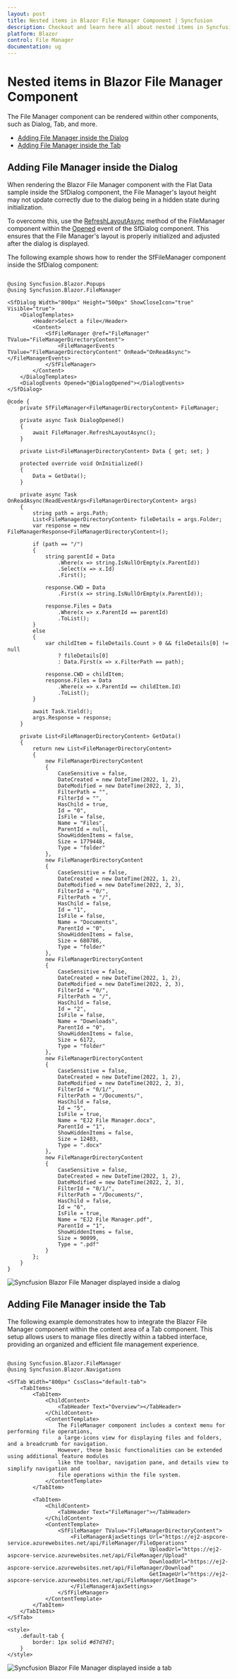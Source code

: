 ```yaml
---
layout: post
title: Nested items in Blazor File Manager Component | Syncfusion
description: Checkout and learn here all about nested items in Syncfusion Blazor File Manager component and more.
platform: Blazor
control: File Manager
documentation: ug
---
```


# Nested items in Blazor File Manager Component

The File Manager component can be rendered within other components, such as Dialog, Tab, and more.

* [Adding File Manager inside the Dialog](#adding-file-manager-inside-the-dialog)
* [Adding File Manager inside the Tab](#adding-file-manager-inside-the-tab)

## Adding File Manager inside the Dialog

When rendering the Blazor File Manager component with the Flat Data sample inside the SfDialog component, the File Manager's layout height may not update correctly due to the dialog being in a hidden state during initialization.

To overcome this, use the [RefreshLayoutAsync](https://help.syncfusion.com/cr/blazor/Syncfusion.Blazor.FileManager.SfFileManager-1.html#Syncfusion_Blazor_FileManager_SfFileManager_1_RefreshLayoutAsync) method of the FileManager component within the [Opened](https://help.syncfusion.com/cr/blazor/Syncfusion.Blazor.Popups.DialogEvents.html#Syncfusion_Blazor_Popups_DialogEvents_Opened) event of the SfDialog component. This ensures that the File Manager's layout is properly initialized and adjusted after the dialog is displayed.

The following example shows how to render the SfFileManager component inside the SfDialog component:

```cshtml

@using Syncfusion.Blazor.Popups
@using Syncfusion.Blazor.FileManager

<SfDialog Width="800px" Height="500px" ShowCloseIcon="true" Visible="true">
    <DialogTemplates>
        <Header>Select a file</Header>
        <Content>
            <SfFileManager @ref="FileManager" TValue="FileManagerDirectoryContent">
                <FileManagerEvents TValue="FileManagerDirectoryContent" OnRead="OnReadAsync"></FileManagerEvents>
            </SfFileManager>
        </Content>
    </DialogTemplates>
    <DialogEvents Opened="@DialogOpened"></DialogEvents>
</SfDialog>

@code {
    private SfFileManager<FileManagerDirectoryContent> FileManager;

    private async Task DialogOpened()
    {
        await FileManager.RefreshLayoutAsync();
    }

    private List<FileManagerDirectoryContent> Data { get; set; }

    protected override void OnInitialized()
    {
        Data = GetData();
    }

    private async Task OnReadAsync(ReadEventArgs<FileManagerDirectoryContent> args)
    {
        string path = args.Path;
        List<FileManagerDirectoryContent> fileDetails = args.Folder;
        var response = new FileManagerResponse<FileManagerDirectoryContent>();

        if (path == "/")
        {
            string parentId = Data
                .Where(x => string.IsNullOrEmpty(x.ParentId))
                .Select(x => x.Id)
                .First();

            response.CWD = Data
                .First(x => string.IsNullOrEmpty(x.ParentId));
            
            response.Files = Data
                .Where(x => x.ParentId == parentId)
                .ToList();
        }
        else
        {
            var childItem = fileDetails.Count > 0 && fileDetails[0] != null
                ? fileDetails[0]
                : Data.First(x => x.FilterPath == path);

            response.CWD = childItem;
            response.Files = Data
                .Where(x => x.ParentId == childItem.Id)
                .ToList();
        }

        await Task.Yield();
        args.Response = response;
    }

    private List<FileManagerDirectoryContent> GetData()
    {
        return new List<FileManagerDirectoryContent>
        {
            new FileManagerDirectoryContent
            {
                CaseSensitive = false,
                DateCreated = new DateTime(2022, 1, 2),
                DateModified = new DateTime(2022, 2, 3),
                FilterPath = "",
                FilterId = "",
                HasChild = true,
                Id = "0",
                IsFile = false,
                Name = "Files",
                ParentId = null,
                ShowHiddenItems = false,
                Size = 1779448,
                Type = "folder"
            },
            new FileManagerDirectoryContent
            {
                CaseSensitive = false,
                DateCreated = new DateTime(2022, 1, 2),
                DateModified = new DateTime(2022, 2, 3),
                FilterId = "0/",
                FilterPath = "/",
                HasChild = false,
                Id = "1",
                IsFile = false,
                Name = "Documents",
                ParentId = "0",
                ShowHiddenItems = false,
                Size = 680786,
                Type = "folder"
            },
            new FileManagerDirectoryContent
            {
                CaseSensitive = false,
                DateCreated = new DateTime(2022, 1, 2),
                DateModified = new DateTime(2022, 2, 3),
                FilterId = "0/",
                FilterPath = "/",
                HasChild = false,
                Id = "2",
                IsFile = false,
                Name = "Downloads",
                ParentId = "0",
                ShowHiddenItems = false,
                Size = 6172,
                Type = "folder"
            },
            new FileManagerDirectoryContent
            {
                CaseSensitive = false,
                DateCreated = new DateTime(2022, 1, 2),
                DateModified = new DateTime(2022, 2, 3),
                FilterId = "0/1/",
                FilterPath = "/Documents/",
                HasChild = false,
                Id = "5",
                IsFile = true,
                Name = "EJ2 File Manager.docx",
                ParentId = "1",
                ShowHiddenItems = false,
                Size = 12403,
                Type = ".docx"
            },
            new FileManagerDirectoryContent
            {
                CaseSensitive = false,
                DateCreated = new DateTime(2022, 1, 2),
                DateModified = new DateTime(2022, 2, 3),
                FilterId = "0/1/",
                FilterPath = "/Documents/",
                HasChild = false,
                Id = "6",
                IsFile = true,
                Name = "EJ2 File Manager.pdf",
                ParentId = "1",
                ShowHiddenItems = false,
                Size = 90099,
                Type = ".pdf"
            }
        };
    }
}

```

![Syncfusion Blazor File Manager displayed inside a dialog](../images/blazor-filemanager-inside-dialog.png)

## Adding File Manager inside the Tab

The following example demonstrates how to integrate the Blazor File Manager component within the content area of a Tab component. This setup allows users to manage files directly within a tabbed interface, providing an organized and efficient file management experience.

```cshtml

@using Syncfusion.Blazor.FileManager
@using Syncfusion.Blazor.Navigations

<SfTab Width="800px" CssClass="default-tab">
    <TabItems>
        <TabItem>
            <ChildContent>
                <TabHeader Text="Overview"></TabHeader>
            </ChildContent>
            <ContentTemplate>
                The FileManager component includes a context menu for performing file operations,
                a large-icons view for displaying files and folders, and a breadcrumb for navigation.
                However, these basic functionalities can be extended using additional feature modules
                like the toolbar, navigation pane, and details view to simplify navigation and
                file operations within the file system.
            </ContentTemplate>
        </TabItem>

        <TabItem>
            <ChildContent>
                <TabHeader Text="FileManager"></TabHeader>
            </ChildContent>
            <ContentTemplate>
                <SfFileManager TValue="FileManagerDirectoryContent">
                    <FileManagerAjaxSettings Url="https://ej2-aspcore-service.azurewebsites.net/api/FileManager/FileOperations"
                                             UploadUrl="https://ej2-aspcore-service.azurewebsites.net/api/FileManager/Upload"
                                             DownloadUrl="https://ej2-aspcore-service.azurewebsites.net/api/FileManager/Download"
                                             GetImageUrl="https://ej2-aspcore-service.azurewebsites.net/api/FileManager/GetImage">
                    </FileManagerAjaxSettings>
                </SfFileManager>
            </ContentTemplate>
        </TabItem>
    </TabItems>
</SfTab>

<style>
    .default-tab {
        border: 1px solid #d7d7d7;
    }
</style>

```

![Syncfusion Blazor File Manager displayed inside a tab](../images/blazor-filemanager-inside-tab.png)

